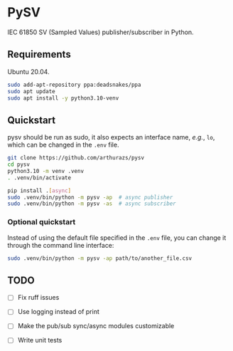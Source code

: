 # PySV

IEC 61850 SV (Sampled Values) publisher/subscriber in Python.

## Requirements

Ubuntu 20.04.

```bash
sudo add-apt-repository ppa:deadsnakes/ppa
sudo apt update
sudo apt install -y python3.10-venv
```

## Quickstart

pysv should be run as sudo, it also expects an interface name, _e.g._, `lo`, which can be changed in the `.env` file.

```bash
git clone https://github.com/arthurazs/pysv
cd pysv
python3.10 -m venv .venv
. .venv/bin/activate

pip install .[async]
sudo .venv/bin/python -m pysv -ap  # async publisher
sudo .venv/bin/python -m pysv -as  # async subscriber
```
### Optional quickstart

Instead of using the default file specified in the `.env` file, you can change it through the command line interface:

```bash
sudo .venv/bin/python -m pysv -ap path/to/another_file.csv
```

## TODO

- [ ] Fix ruff issues
- [ ] Use logging instead of print
- [ ] Make the pub/sub sync/async modules customizable
- [ ] Write unit tests

